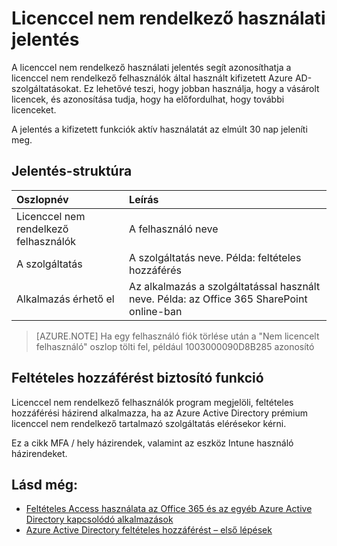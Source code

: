 <properties
    pageTitle="Licenccel nem rendelkező használati jelentés |} Microsoft Azure"
    description="A licenccel nem rendelkező használati jelentés segít azonosíthatja a licenccel nem rendelkező felhasználók által használt fizetett Azure AD-szolgáltatásokat."
    services="active-directory"
    documentationCenter=""
    authors="MarkusVi"
    manager="femila"
    editor=""/>

<tags
    ms.service="active-directory"
    ms.workload="identity"
    ms.tgt_pltfrm="na"
    ms.devlang="na"
    ms.topic="article"
    ms.date="10/20/2016"
    ms.author="markvi"/>

# <a name="unlicensed-usage-report"></a>Licenccel nem rendelkező használati jelentés

A licenccel nem rendelkező használati jelentés segít azonosíthatja a licenccel nem rendelkező felhasználók által használt kifizetett Azure AD-szolgáltatásokat. Ez lehetővé teszi, hogy jobban használja, hogy a vásárolt licencek, és azonosítása tudja, hogy ha előfordulhat, hogy további licenceket. 

A jelentés a kifizetett funkciók aktív használatát az elmúlt 30 nap jeleníti meg. 

## <a name="report-structure"></a>Jelentés-struktúra
 
| Oszlopnév          |    Leírás |
| :--                  | :--         |
| Licenccel nem rendelkező felhasználók      |    A felhasználó neve |
| A szolgáltatás              | A szolgáltatás neve. Példa: feltételes hozzáférés |
| Alkalmazás érhető el | Az alkalmazás a szolgáltatással használt neve. Példa: az Office 365 SharePoint online-ban |

 
> [AZURE.NOTE] Ha egy felhasználó fiók törlése után a "Nem licencelt felhasználó" oszlop tölti fel, például 1003000090D8B285 azonosító


## <a name="conditional-access-feature"></a>Feltételes hozzáférést biztosító funkció

Licenccel nem rendelkező felhasználók program megjelöli, feltételes hozzáférési házirend alkalmazza, ha az Azure Active Directory prémium licenccel nem rendelkező tartalmazó szolgáltatás elérésekor kérni. 

Ez a cikk MFA / hely házirendek, valamint az eszköz Intune használó házirendeket.
 

## <a name="see-also"></a>Lásd még:

- [Feltételes Access használata az Office 365 és az egyéb Azure Active Directory kapcsolódó alkalmazások](active-directory-conditional-access.md)
- [Azure Active Directory feltételes hozzáférést – első lépések](active-directory-conditional-access-azuread-connected-apps.md) 


